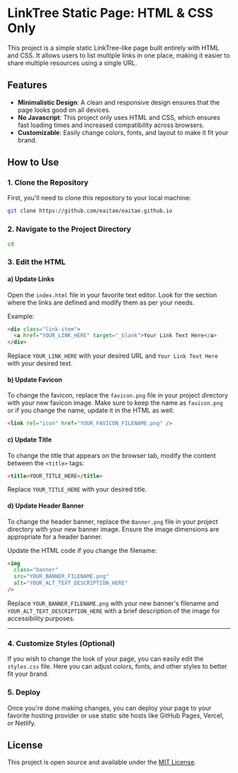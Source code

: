 # LinkTree Static Page: HTML & CSS Only

This project is a simple static LinkTree-like page built entirely with HTML and CSS. It allows users to list multiple links in one place, making it easier to share multiple resources using a single URL. 

## Features

- **Minimalistic Design**: A clean and responsive design ensures that the page looks good on all devices.
- **No Javascript**: This project only uses HTML and CSS, which ensures fast loading times and increased compatibility across browsers.
- **Customizable**: Easily change colors, fonts, and layout to make it fit your brand.

## How to Use

### 1. Clone the Repository

First, you'll need to clone this repository to your local machine:

```bash
git clone https://github.com/eaitae/eaitae.github.io
```

### 2. Navigate to the Project Directory

```bash eaitae.github.io
cd 
```

### 3. Edit the HTML

#### a) Update Links

Open the `index.html` file in your favorite text editor. Look for the section where the links are defined and modify them as per your needs.

Example:

```html
<div class="link-item">
  <a href="YOUR_LINK_HERE" target="_blank">Your Link Text Here</a>
</div>
```

Replace `YOUR_LINK_HERE` with your desired URL and `Your Link Text Here` with your desired text.

#### b) Update Favicon

To change the favicon, replace the `favicon.png` file in your project directory with your new favicon image. Make sure to keep the name as `favicon.png` or if you change the name, update it in the HTML as well:

```html
<link rel="icon" href="YOUR_FAVICON_FILENAME.png" />
```

#### c) Update Title

To change the title that appears on the browser tab, modify the content between the `<title>` tags:

```html
<title>YOUR_TITLE_HERE</title>
```

Replace `YOUR_TITLE_HERE` with your desired title.

#### d) Update Header Banner

To change the header banner, replace the `Banner.png` file in your project directory with your new banner image. Ensure the image dimensions are appropriate for a header banner. 

Update the HTML code if you change the filename:

```html
<img
  class="banner"
  src="YOUR_BANNER_FILENAME.png"
  alt="YOUR_ALT_TEXT_DESCRIPTION_HERE"
/>
```

Replace `YOUR_BANNER_FILENAME.png` with your new banner's filename and `YOUR_ALT_TEXT_DESCRIPTION_HERE` with a brief description of the image for accessibility purposes.

---

### 4. Customize Styles (Optional)

If you wish to change the look of your page, you can easily edit the `styles.css` file. Here you can adjust colors, fonts, and other styles to better fit your brand.

### 5. Deploy

Once you're done making changes, you can deploy your page to your favorite hosting provider or use static site hosts like GitHub Pages, Vercel, or Netlify.

## License

This project is open source and available under the [MIT License](LICENSE).
